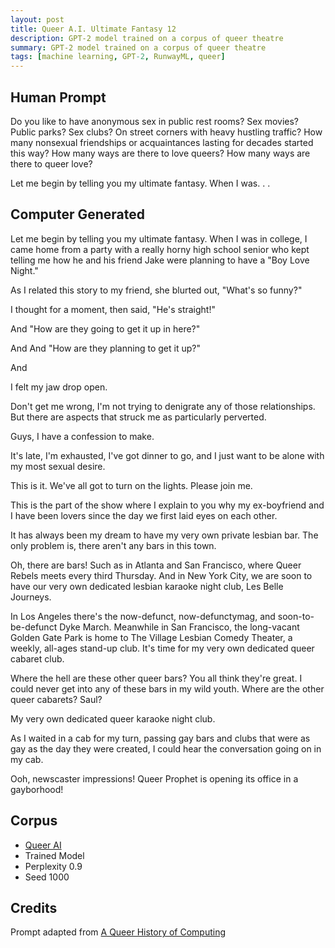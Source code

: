 ```yaml
---
layout: post
title: Queer A.I. Ultimate Fantasy 12
description: GPT-2 model trained on a corpus of queer theatre
summary: GPT-2 model trained on a corpus of queer theatre
tags: [machine learning, GPT-2, RunwayML, queer]
---
```


## Human Prompt

Do you like to have anonymous sex in public rest rooms? Sex movies? Public parks? Sex clubs? On street corners with heavy hustling traffic? How many nonsexual friendships or acquaintances lasting for decades started this way? How many ways are there to love queers? How many ways are there to queer love?

Let me begin by telling you my ultimate fantasy. When I was. . .

## Computer Generated

Let me begin by telling you my ultimate fantasy. When I was in college, I came home from a party with a really horny high school senior who kept telling me how he and his friend Jake were planning to have a "Boy Love Night."

As I related this story to my friend, she blurted out, "What's so funny?"

I thought for a moment, then said,
"He's straight!"

And
"How are they going to get it up in here?"

And
And
"How are they planning to get it up?"

And

I felt my jaw drop open.

Don't get me wrong, I'm not trying to denigrate any of those relationships. But there are aspects that struck me as particularly perverted.

Guys, I have a confession to make.

It's late, I'm exhausted, I've got dinner to go, and I just want to be alone with my most sexual desire.

This is it. We've all got to turn on the lights. Please join me.

This is the part of the show where I explain to you why my ex-boyfriend and I have been lovers since the day we first laid eyes on each other.

It has always been my dream to have my very own private lesbian bar. The only problem is, there aren't any bars in this town.

Oh, there are bars! Such as in Atlanta and San Francisco, where Queer Rebels meets every third Thursday. And in New York City, we are soon to have our very own dedicated lesbian karaoke night club, Les Belle Journeys.

In Los Angeles there's the now-defunct, now-defunctymag, and soon-to-be-defunct Dyke March. Meanwhile in San Francisco, the long-vacant Golden Gate Park is home to The Village Lesbian Comedy Theater, a weekly, all-ages stand-up club.
It's time for my very own dedicated queer cabaret club.

Where the hell are these other queer bars? You all think they're great. I could never get into any of these bars in my wild youth. Where are the other queer cabarets?
Saul?

My very own dedicated queer karaoke night club.

As I waited in a cab for my turn, passing gay bars and clubs that were as gay as the day they were created, I could hear the conversation going on in my cab.

Ooh, newscaster impressions! Queer Prophet is opening its office in a gayborhood!


## Corpus

- [Queer AI](/queerai)
- Trained Model
- Perplexity 0.9
- Seed 1000

## Credits

Prompt adapted from [A Queer History of Computing](https://rhizome.org/editorial/2013/feb/19/queer-computing-1/)
